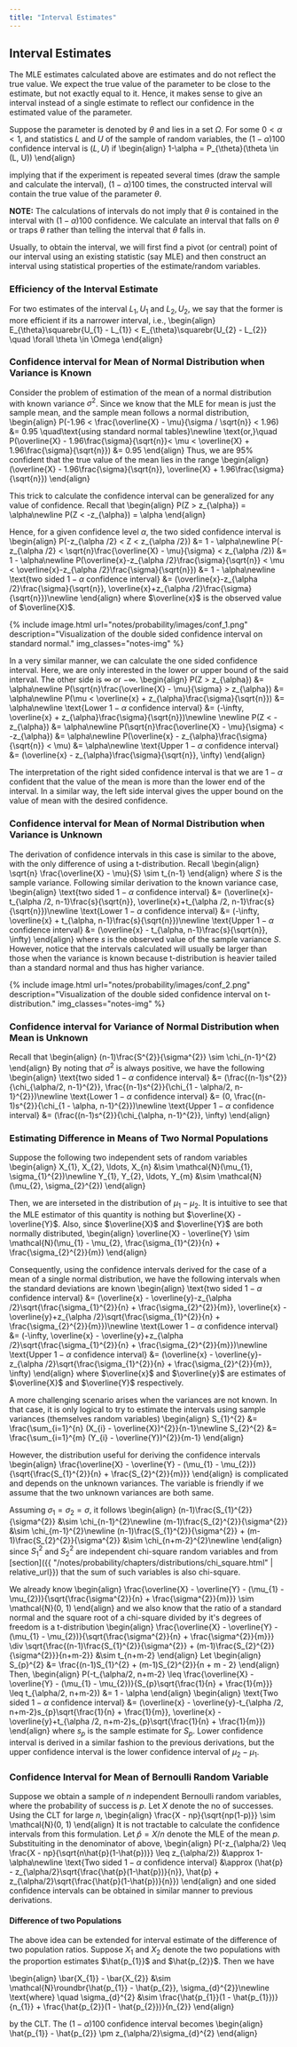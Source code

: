 ```yaml
---
title: "Interval Estimates"
---
```


## Interval Estimates

The MLE estimates calculated above are estimates and do not reflect the true value. We expect the true value of the parameter to be close to the estimate, but not exactly equal to it. Hence, it makes sense to give an interval instead of a single estimate to reflect our confidence in the estimated value of the parameter.

Suppose the parameter is denoted by $\theta$ and lies in a set $\Omega$. For some $0 < \alpha < 1$, and statistics $L$ and $U$ of the sample of random variables, the $(1-\alpha)100%$ confidence interval is $(L,U)$ if
\begin{align}
    1-\alpha = P_{\theta}(\theta \in (L, U))
\end{align}

implying that if the experiment is repeated several times (draw the sample and calculate the interval), $(1 - \alpha)100%$ times, the constructed interval will contain the true value of the parameter $\theta$.

**NOTE:** The calculations of intervals do not imply that $\theta$ is contained in the interval with $(1-\alpha)100%$ confidence. We calculate an interval that falls on $\theta$ or traps $\theta$ rather than telling the interval that $\theta$ falls in.

Usually, to obtain the interval, we will first find a pivot (or central) point of our interval using an existing statistic (say MLE) and then construct an interval using statistical properties of the estimate/random variables.

### Efficiency of the Interval Estimate
For two estimates of the interval $L_{1}, U_{1}$ and $L_{2}, U_{2}$, we say that the former is more efficient if its a narrower interval, i.e.,
\begin{align}
    E_{\theta}\squarebr{U_{1} - L_{1}} < E_{\theta}\squarebr{U_{2} - L_{2}} \quad \forall \theta \in \Omega
\end{align}

### Confidence interval for Mean of Normal Distribution when Variance is Known

Consider the problem of estimation of the mean of a normal distribution with known variance $\sigma^{2}$. Since we know that the MLE for mean is just the sample mean, and the sample mean follows a normal distribution,
\begin{align}
        P(-1.96 < \frac{\overline{X} - \mu}{\sigma / \sqrt{n}} < 1.96) &= 0.95 \quad\text{using standard normal tables}\newline
        \text{or,}\quad P(\overline{X} - 1.96\frac{\sigma}{\sqrt{n}}< \mu < \overline{X} + 1.96\frac{\sigma}{\sqrt{n}}) &= 0.95
    \end{align}
Thus, we are 95% confident that the true value of the mean lies in the range
\begin{align}
        (\overline{X} - 1.96\frac{\sigma}{\sqrt{n}}, \overline{X} + 1.96\frac{\sigma}{\sqrt{n}})
    \end{align}

This trick to calculate the confidence interval can be generalized for any value of confidence. Recall that
\begin{align}
        P(Z > z_{\alpha}) = \alpha\newline
        P(Z < -z_{\alpha}) = \alpha
    \end{align}

Hence, for a given confidence level $\alpha$, the two sided confidence interval is
\begin{align}
        P(-z_{\alpha /2} < Z < z_{\alpha /2}) &= 1 - \alpha\newline
        P(-z_{\alpha /2} < \sqrt{n}\frac{\overline{X} - \mu}{\sigma} < z_{\alpha /2}) &= 1 - \alpha\newline
        P(\overline{x}-z_{\alpha /2}\frac{\sigma}{\sqrt{n}} < \mu < \overline{x}-z_{\alpha /2}\frac{\sigma}{\sqrt{n}}) &= 1 - \alpha\newline
        \text{two sided $1 - \alpha$ confidence interval} &= (\overline{x}-z_{\alpha /2}\frac{\sigma}{\sqrt{n}}, \overline{x}+z_{\alpha /2}\frac{\sigma}{\sqrt{n}})\newline
    \end{align}
where $\overline{x}$ is the observed value of $\overline{X}$.

{% include image.html url="notes/probability/images/conf_1.png" description="Visualization of the double sided confidence interval on standard normal." img_classes="notes-img" %}

In a very similar manner, we can calculate the one sided confidence interval. Here, we are only interested in the lower or upper bound of the said interval. The other side is $\infty$ or $-\infty$.
\begin{align}
        P(Z > z_{\alpha}) &= \alpha\newline
        P(\sqrt{n}\frac{\overline{X} - \mu}{\sigma} > z_{\alpha}) &= \alpha\newline
        P(\mu < \overline{x} + z_{\alpha}\frac{\sigma}{\sqrt{n}}) &= \alpha\newline
        \text{Lower $1-\alpha$ confidence interval} &= (-\infty, \overline{x} + z_{\alpha}\frac{\sigma}{\sqrt{n}})\newline
        \newline
        P(Z < -z_{\alpha}) &= \alpha\newline
        P(\sqrt{n}\frac{\overline{X} - \mu}{\sigma} < -z_{\alpha}) &= \alpha\newline
        P(\overline{x} - z_{\alpha}\frac{\sigma}{\sqrt{n}} < \mu) &= \alpha\newline
        \text{Upper $1-\alpha$ confidence interval} &= (\overline{x} - z_{\alpha}\frac{\sigma}{\sqrt{n}}, \infty)
    \end{align}

The interpretation of the right sided confidence interval is that we are $1-\alpha$ confident that the value of the mean is more than the lower end of the interval. In a similar way, the left side interval gives the upper bound on the value of mean with the desired confidence.

### Confidence interval for Mean of Normal Distribution when Variance is Unknown

The derivation of confidence intervals in this case is similar to the above, with the only difference of using a t-distribution. Recall
\begin{align}
        \sqrt{n} \frac{\overline{X} - \mu}{S} \sim t_{n-1}
    \end{align}
where $S$ is the sample variance. Following similar derivation to the known variance case,
\begin{align}
        \text{two sided $1 - \alpha$ confidence interval} &= (\overline{x}-t_{\alpha /2, n-1}\frac{s}{\sqrt{n}}, \overline{x}+t_{\alpha /2, n-1}\frac{s}{\sqrt{n}})\newline
        \text{Lower $1-\alpha$ confidence interval} &= (-\infty, \overline{x} + t_{\alpha, n-1}\frac{s}{\sqrt{n}})\newline
        \text{Upper $1-\alpha$ confidence interval} &= (\overline{x} - t_{\alpha, n-1}\frac{s}{\sqrt{n}}, \infty)
    \end{align}
where $s$ is the observed value of the sample variance $S$. However, notice that the intervals calculated will usually be larger than those when the variance is known because t-distribution is heavier tailed than a standard normal and thus has higher variance.

{% include image.html url="notes/probability/images/conf_2.png" description="Visualization of the double sided confidence interval on t-distribution." img_classes="notes-img" %}

### Confidence interval for Variance of Normal Distribution when Mean is Unknown

Recall that
\begin{align}
        (n-1)\frac{S^{2}}{\sigma^{2}} \sim \chi_{n-1}^{2}
    \end{align}
By noting that $\sigma^{2}$ is always positive, we have the following
\begin{align}
        \text{two sided $1 - \alpha$ confidence interval} &= (\frac{(n-1)s^{2}}{\chi_{\alpha/2, n-1}^{2}}, \frac{(n-1)s^{2}}{\chi_{1 - \alpha/2, n-1}^{2}})\newline
        \text{Lower $1-\alpha$ confidence interval} &= (0, \frac{(n-1)s^{2}}{\chi_{1 - \alpha, n-1}^{2}})\newline
        \text{Upper $1-\alpha$ confidence interval} &= (\frac{(n-1)s^{2}}{\chi_{\alpha, n-1}^{2}}, \infty)
    \end{align}

### Estimating Difference in Means of Two Normal Populations

Suppose the following two independent sets of random variables
\begin{align}
        X_{1}, X_{2}, \ldots, X_{n} &\sim \mathcal{N}(\mu_{1}, \sigma_{1}^{2})\newline
        Y_{1}, Y_{2}, \ldots, Y_{m} &\sim \mathcal{N}(\mu_{2}, \sigma_{2}^{2})
    \end{align}

Then, we are interseted in the distribution of $\mu_{1} - \mu_{2}$. It is intuitive to see that the MLE estimator of this quantity is nothing but $\overline{X} - \overline{Y}$. Also, since $\overline{X}$ and $\overline{Y}$ are both normally distributed,
\begin{align}
        \overline{X} - \overline{Y} \sim \mathcal{N}(\mu_{1} - \mu_{2}, \frac{\sigma_{1}^{2}}{n} + \frac{\sigma_{2}^{2}}{m})
    \end{align}

Consequently, using the confidence intervals derived for the case of a mean of a single normal distribution, we have the following intervals when the standard deviations are known
\begin{align}
        \text{two sided $1 - \alpha$ confidence interval} &= (\overline{x} - \overline{y}-z_{\alpha /2}\sqrt{\frac{\sigma_{1}^{2}}{n} + \frac{\sigma_{2}^{2}}{m}}, \overline{x} - \overline{y}+z_{\alpha /2}\sqrt{\frac{\sigma_{1}^{2}}{n} + \frac{\sigma_{2}^{2}}{m}})\newline
        \text{Lower $1-\alpha$ confidence interval} &= (-\infty, \overline{x} - \overline{y}+z_{\alpha /2}\sqrt{\frac{\sigma_{1}^{2}}{n} + \frac{\sigma_{2}^{2}}{m}})\newline
        \text{Upper $1-\alpha$ confidence interval} &= (\overline{x} - \overline{y}-z_{\alpha /2}\sqrt{\frac{\sigma_{1}^{2}}{n} + \frac{\sigma_{2}^{2}}{m}}, \infty)
    \end{align}
where $\overline{x}$ and $\overline{y}$ are estimates of $\overline{X}$ and $\overline{Y}$ respectively.

A more challenging scenario arises when the variances are not known. In that case, it is only logical to try to estimate the intervals using sample variances (themselves random variables)
\begin{align}
        S_{1}^{2} &= \frac{\sum_{i=1}^{n} (X_{i} - \overline{X})^{2}}{n-1}\newline
        S_{2}^{2} &= \frac{\sum_{i=1}^{m} (Y_{i} - \overline{Y})^{2}}{m-1}
    \end{align}

However, the distribution useful for deriving the confidence intervals
\begin{align}
        \frac{\overline{X} - \overline{Y} - (\mu_{1} - \mu_{2})}{\sqrt{\frac{S_{1}^{2}}{n} + \frac{S_{2}^{2}}{m}}}
    \end{align}
is complicated and depends on the unknown variances. The variable is friendly if we assume that the two unknown variances are both same.


Assuming $\sigma_{1} = \sigma_{2} = \sigma$, it follows
\begin{align}
        (n-1)\frac{S_{1}^{2}}{\sigma^{2}} &\sim \chi_{n-1}^{2}\newline
        (m-1)\frac{S_{2}^{2}}{\sigma^{2}} &\sim \chi_{m-1}^{2}\newline
        (n-1)\frac{S_{1}^{2}}{\sigma^{2}} + (m-1)\frac{S_{2}^{2}}{\sigma^{2}} &\sim \chi_{n+m-2}^{2}\newline
    \end{align}
since $S_{1}^{2}$ and $S_{2}^{2}$ are independent chi-square random variables and from [section]({{ "/notes/probability/chapters/distributions/chi_square.html" | relative_url}}) that the sum of such variables is also chi-square.

We already know
\begin{align}
        \frac{\overline{X} - \overline{Y} - (\mu_{1} - \mu_{2})}{\sqrt{\frac{\sigma^{2}}{n} + \frac{\sigma^{2}}{m}}} \sim \mathcal{N}(0, 1)
    \end{align}
and we also know that the ratio of a standard normal and the square root of a chi-square divided by it's degrees of freedom is a t-distribution
\begin{align}
        \frac{\overline{X} - \overline{Y} - (\mu_{1} - \mu_{2})}{\sqrt{\frac{\sigma^{2}}{n} + \frac{\sigma^{2}}{m}}} \div \sqrt{\frac{(n-1)\frac{S_{1}^{2}}{\sigma^{2}} + (m-1)\frac{S_{2}^{2}}{\sigma^{2}}}{n+m-2}} &\sim t_{n+m-2}
    \end{align}
Let
\begin{align}
        S_{p}^{2} &= \frac{(n-1)S_{1}^{2} + (m-1)S_{2}^{2}}{n + m - 2}
    \end{align}
Then,
\begin{align}
        P(-t_{\alpha/2, n+m-2} \leq \frac{\overline{X} - \overline{Y} - (\mu_{1} - \mu_{2})}{S_{p}\sqrt{\frac{1}{n} + \frac{1}{m}}} \leq t_{\alpha/2, n+m-2}) &= 1 - \alpha
    \end{align}
\begin{align}
        \text{Two sided $1 - \alpha$ confidence interval} &= (\overline{x} - \overline{y}-t_{\alpha /2, n+m-2}s_{p}\sqrt{\frac{1}{n} + \frac{1}{m}}, \overline{x} - \overline{y}+t_{\alpha /2, n+m-2}s_{p}\sqrt{\frac{1}{n} + \frac{1}{m}})
    \end{align}
where $s_{p}$ is the sample estimate for $S_{p}$. Lower confidence interval is derived in a similar fashion to the previous derivations, but the upper confidence interval is the lower confidence interval of $\mu_{2} - \mu_{1}$.

### Confidence Interval for Mean of Bernoulli Random Variable

Suppose we obtain a sample of $n$ independent Bernoulli random variables, where the probability of success is $p$. Let $X$ denote the no of successes. Using the CLT for large $n$,
\begin{align}
        \frac{X - np}{\sqrt{np(1-p)}} \sim \mathcal{N}(0, 1)
    \end{align}
It is not tractable to calculate the confidence intervals from this formulation. Let $\hat{p} = X/n$ denote the MLE of the mean $p$. Substituiting in the denominator of above,
\begin{align}
        P(-z_{\alpha/2} \leq \frac{X - np}{\sqrt{n\hat{p}(1-\hat{p})}} \leq z_{\alpha/2}) &\approx 1-\alpha\newline
        \text{Two sided $1-\alpha$ confidence interval} &\approx (\hat{p} - z_{\alpha/2}\sqrt{\frac{\hat{p}(1-\hat{p})}{n}}, \hat{p} + z_{\alpha/2}\sqrt{\frac{\hat{p}(1-\hat{p})}{n}})
    \end{align}
and one sided confidence intervals can be obtained in similar manner to previous derivations.

#### Difference of two Populations
The above idea can be extended for interval estimate of the difference of two population ratios. Suppose $X_{1}$ and $X_{2}$ denote the two populations with the proportion estimates $\hat{p_{1}}$ and $\hat{p_{2}}$. Then we have

\begin{align}
    \bar{X_{1}} - \bar{X_{2}} &\sim \mathcal{N}\roundbr{\hat{p_{1}} - \hat{p_{2}}, \sigma_{d}^{2}}\newline
    \text{where} \quad \sigma_{d}^{2} &\sim \frac{\hat{p_{1}}(1 - \hat{p_{1}})}{n_{1}} + \frac{\hat{p_{2}}(1 - \hat{p_{2}})}{n_{2}}
\end{align}

by the CLT. The $(1-\alpha)100%$ confidence interval becomes
\begin{align}
    \hat{p_{1}} - \hat{p_{2}} \pm z_{\alpha/2}\sigma_{d}^{2}
\end{align}
